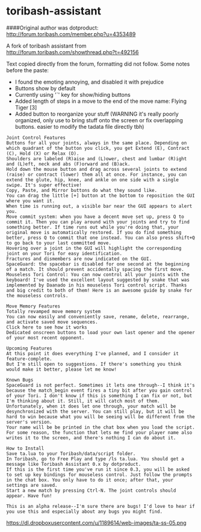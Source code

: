 # toribash-assistant

####Original author was dotproduct: http://forum.toribash.com/member.php?u=4353489

A fork of toribash assistant from http://forum.toribash.com/showthread.php?t=492156


Text copied directly from the forum, formatting did not follow. Some notes before the paste:

- I found the emoting annoying, and disabled it with prejudice
- Buttons show by default
- Currently using '`' key for show/hiding buttons
- Added length of steps in a move to the end of the move name: Flying Tiger [3]
- Added button to reorganize your stuff (WARNING it's really poorly organized, only use to bring stuff onto the screen or fix overlapping buttons. easier to modify the tadata file directly tbh)


```
Joint Control Features
Buttons for all your joints, always in the same place. Depending on which quadrant of the button you click, you get Extend (E), Contract (C), Hold (X) or Relax (O).
Shoulders are labeled (R)aise and (L)ower, chest and lumbar (R)ight and (L)eft, neck and abs (F)orward and (B)ack.
Hold down the mouse button and drag across several joints to extend (raise) or contract (lower) them all at once. For instance, you can extend the glute, hip, knee, and ankle on one side with a single swipe. It's super effective!
Copy, Paste, and Mirror buttons do what they sound like.
You can drag the little [+] button at the bottom to reposition the GUI where you want it.
When time is running out, a visible bar near the GUI appears to alert you.
Move commit system: when you have a decent move set up, press Q to commit it. Then you can play around with your joints and try to find something better. If time runs out while you're doing that, your original move is automatically restored. If you do find something better, press Q to commit that one instead. You can also press shift+Q to go back to your last committed move.
Hovering over a joint in the GUI will highlight the corresponding joint on your Tori for easy identification.
Fractures and dismembers are now indicated on the GUI.
SpaceGuard: the spacebar is disabled for one second at the beginning of a match. It should prevent accidentally spacing the first move.
Mouseless Tori Control: You can now control all your joints with the keyboard! I've used the excellent layout suggested by snake that was implemented by Daanado in his mouseless Tori control script. Thanks and big credit to both of them! Here is an awesome guide by snake for the mouseless controls.

Move Memory Features
Totally revamped move memory system
You can now easily and conveniently save, rename, delete, rearrange, and activate saved move sequences.
Click here to see how it works
Dedicated onscreen buttons to load your own last opener and the opener of your most recent opponent.

Upcoming Features
At this point it does everything I've planned, and I consider it feature-complete.
But I'm still open to suggestions. If there's something you think would make it better, please let me know!

Known Bugs
SpaceGuard is not perfect. Sometimes it lets one through--I think it's because the match_begin event fires a tiny bit after you gain control of your Tori. I don't know if this is something I can fix or not, but I'm thinking about it. Still, it will catch most of them. Unfortunately, when it does let one through, your match will be desynchronized with the server. You can still play, but it will be hard to win because what you will be seeing will be different from the server's version.
Your name will be be printed in the chat box when you load the script. For some reason, the function that lets me find your player name also writes it to the screen, and there's nothing I can do about it.

How to Install
Save ta.lua to your Toribash/data/script folder.
In Toribash, go to Free Play and type /ls ta.lua. You should get a message like Toribash Assistant 0.x by dotproduct.
If this is the first time you've run it since 0.3, you will be asked to set up key bindings for mouseless control. Just follow the prompts in the chat box. You only have to do it once; after that, your settings are saved.
Start a new match by pressing Ctrl-N. The joint controls should appear. Have fun!

This is an alpha release--I'm sure there are bugs! I'd love to hear if you use this and especially about any bugs you might find.
```

https://dl.dropboxusercontent.com/u/1189614/web-images/ta-ss-05.png
